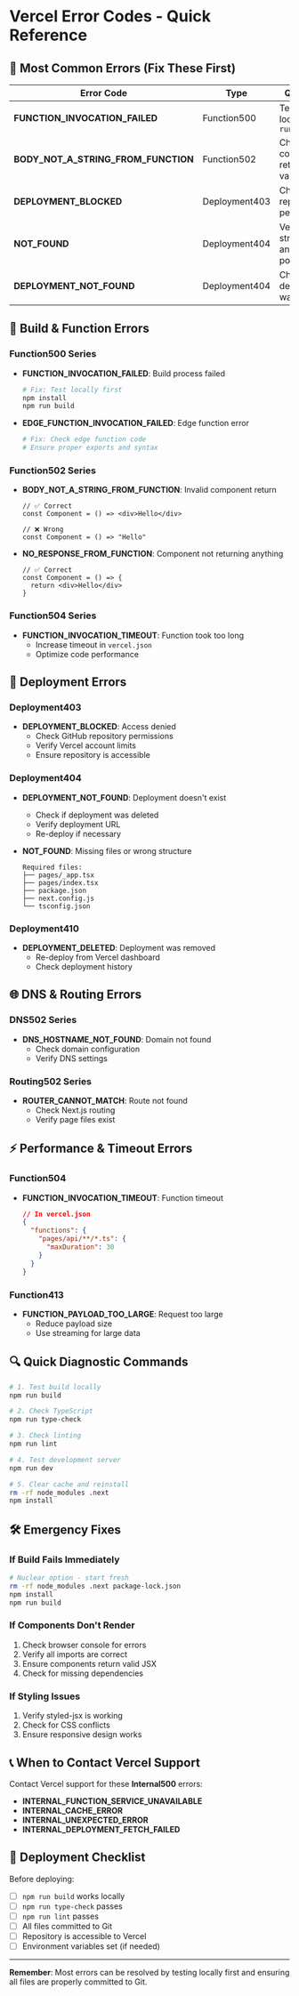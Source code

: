 # Vercel Error Codes - Quick Reference

## 🚨 Most Common Errors (Fix These First)

| Error Code | Type | Quick Fix |
|------------|------|-----------|
| **FUNCTION_INVOCATION_FAILED** | Function500 | Test build locally: `npm run build` |
| **BODY_NOT_A_STRING_FROM_FUNCTION** | Function502 | Check component returns valid JSX |
| **DEPLOYMENT_BLOCKED** | Deployment403 | Check repository permissions |
| **NOT_FOUND** | Deployment404 | Verify file structure and entry points |
| **DEPLOYMENT_NOT_FOUND** | Deployment404 | Check if deployment was deleted |

## 🔧 Build & Function Errors

### **Function500 Series**
- **FUNCTION_INVOCATION_FAILED**: Build process failed
  ```bash
  # Fix: Test locally first
  npm install
  npm run build
  ```

- **EDGE_FUNCTION_INVOCATION_FAILED**: Edge function error
  ```bash
  # Fix: Check edge function code
  # Ensure proper exports and syntax
  ```

### **Function502 Series**
- **BODY_NOT_A_STRING_FROM_FUNCTION**: Invalid component return
  ```tsx
  // ✅ Correct
  const Component = () => <div>Hello</div>
  
  // ❌ Wrong
  const Component = () => "Hello"
  ```

- **NO_RESPONSE_FROM_FUNCTION**: Component not returning anything
  ```tsx
  // ✅ Correct
  const Component = () => {
    return <div>Hello</div>
  }
  ```

### **Function504 Series**
- **FUNCTION_INVOCATION_TIMEOUT**: Function took too long
  - Increase timeout in `vercel.json`
  - Optimize code performance

## 🚀 Deployment Errors

### **Deployment403**
- **DEPLOYMENT_BLOCKED**: Access denied
  - Check GitHub repository permissions
  - Verify Vercel account limits
  - Ensure repository is accessible

### **Deployment404**
- **DEPLOYMENT_NOT_FOUND**: Deployment doesn't exist
  - Check if deployment was deleted
  - Verify deployment URL
  - Re-deploy if necessary

- **NOT_FOUND**: Missing files or wrong structure
  ```
  Required files:
  ├── pages/_app.tsx
  ├── pages/index.tsx
  ├── package.json
  ├── next.config.js
  └── tsconfig.json
  ```

### **Deployment410**
- **DEPLOYMENT_DELETED**: Deployment was removed
  - Re-deploy from Vercel dashboard
  - Check deployment history

## 🌐 DNS & Routing Errors

### **DNS502 Series**
- **DNS_HOSTNAME_NOT_FOUND**: Domain not found
  - Check domain configuration
  - Verify DNS settings

### **Routing502 Series**
- **ROUTER_CANNOT_MATCH**: Route not found
  - Check Next.js routing
  - Verify page files exist

## ⚡ Performance & Timeout Errors

### **Function504**
- **FUNCTION_INVOCATION_TIMEOUT**: Function timeout
  ```json
  // In vercel.json
  {
    "functions": {
      "pages/api/**/*.ts": {
        "maxDuration": 30
      }
    }
  }
  ```

### **Function413**
- **FUNCTION_PAYLOAD_TOO_LARGE**: Request too large
  - Reduce payload size
  - Use streaming for large data

## 🔍 Quick Diagnostic Commands

```bash
# 1. Test build locally
npm run build

# 2. Check TypeScript
npm run type-check

# 3. Check linting
npm run lint

# 4. Test development server
npm run dev

# 5. Clear cache and reinstall
rm -rf node_modules .next
npm install
```

## 🛠 Emergency Fixes

### **If Build Fails Immediately**
```bash
# Nuclear option - start fresh
rm -rf node_modules .next package-lock.json
npm install
npm run build
```

### **If Components Don't Render**
1. Check browser console for errors
2. Verify all imports are correct
3. Ensure components return valid JSX
4. Check for missing dependencies

### **If Styling Issues**
1. Verify styled-jsx is working
2. Check for CSS conflicts
3. Ensure responsive design works

## 📞 When to Contact Vercel Support

Contact Vercel support for these **Internal500** errors:
- **INTERNAL_FUNCTION_SERVICE_UNAVAILABLE**
- **INTERNAL_CACHE_ERROR**
- **INTERNAL_UNEXPECTED_ERROR**
- **INTERNAL_DEPLOYMENT_FETCH_FAILED**

## 🎯 Deployment Checklist

Before deploying:
- [ ] `npm run build` works locally
- [ ] `npm run type-check` passes
- [ ] `npm run lint` passes
- [ ] All files committed to Git
- [ ] Repository is accessible to Vercel
- [ ] Environment variables set (if needed)

---

**Remember**: Most errors can be resolved by testing locally first and ensuring all files are properly committed to Git. 
